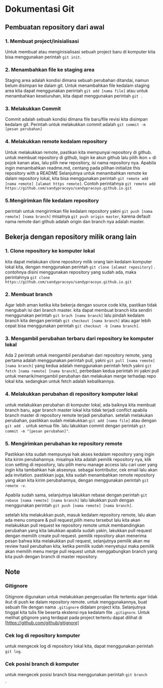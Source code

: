 # Dokumentasi Git
## Pembuatan repository dari awal
### 1. Membuat project/inisialisasi
Untuk membuat atau menginisialisasi sebuah project baru di komputer kita bisa menggunakan perintah `git init`.
### 2. Menambahkan file ke staging area
Staging area adalah kondisi dimana sebuah perubahan ditandai, namun belum disimpan ke dalam git. Untuk menambahkan file kedalam staging area kita dapat menggunakan perintah `git add [nama file]` atau untuk menambahkan keseluruhan, kita dapat menggunakan perintah `git .` 
### 3. Melakukkan Commit
Commit adalah sebuah kondisi dimana file baru/file revisi kita disimpan kedalam git. Perintah untuk melakukkan commit adalah `git commit -m [pesan perubahan]`
### 4. Melakukkan remote kedalam repository
Untuk melakukkan remote, pastikan kita mempunyai repository di github. untuk membuat repository di github, login ke akun github lalu pilih ikon + di pojok kanan atas, lalu pilih new repository, isi nama repository nya. Apabila ingin menambahkan readme.md, centang pada pilihan initialize this repository with a README
Selanjutnya untuk menambahkan remote ke dalam repository lokal, kita bisa menggunakan perintah `git remote add [nama remote] [alamat https remote]`. Contoh perintahnya `git remote add https://github.com/sandypracoyo/sandypracoyo.github.io.git`
### 5.Mengirimkan file kedalam repository
perintah untuk mengirimkan file kedalam repository yakni `git push [nama remote] [nama branch]` misalnya `git push origin master`, karena default nama remote dari github adalah origin dan branch nya adalah master.


## Bekerja dengan repository milik orang lain
### 1. Clone repository ke komputer lokal
kita dapat melakukan clone repository milik orang lain kedalam komputer lokal kita, dengan menggunakan perintah `git clone [alamat repository]` . contohnya disini menggunakan repository yang sudah ada, maka perintahnya `git clone https://github.com/sandypracoyo/sandypracoyo.github.io.git`
### 2. Membuat branch
Agar lebih aman ketika kita bekerja dengan source code kita, pastikan tidak mengubah isi dari branch master. kita dapat membuat branch kita sendiri menggunakan perintah `git brach [nama branch]` lalu pindah kedalam branch kita dengan perintah `git checkout [nama branch]` atau agar lebih cepat bisa menggunakan perintah `git checkout -b [nama branch]`.
### 3. Mengambil perubahan terbaru dari repository ke komputer lokal
Ada 2 perintah untuk mengambil perubahan dari repository remote, yang pertama adalah menggunakan perintah pull, yakni `git pull [nama remote] [nama branch]` yang kedua adalah menggunakan perintah fetch yakni `git fetch [nama remote] [nama branch]`, perbedaan kedua perintah ini yakni pull untuk menarik/mengambil perubahan dan melakukan merge terhadap repo lokal kita. sedangkan untuk fetch adalah kebalikannya.
### 4. Melakukkan perubahan di repository komputer lokal
untuk melakukkan perubahan di komputer lokal, ada baiknya kita membuat branch baru, agar branch master lokal kita tidak terjadi conflict apabila branch master di repository remote terjadi perubahan. setelah melakukan perubahan, pastikkan sudah melakukkan `git add [nama file]` atau dengan `git add .` untuk semua file. lalu lakukkan commit dengan perintah `git commit -m "[pesan perubahan]"`.
### 5. Mengirimkan perubahan ke repository remote
Pastikkan kita sudah mempunyai hak akses kedalam repository yang ingin kita kirim perubahannya. misalnya kita adalah pemilik repository nya, klik icon setting di repository, lalu pilih menu manage access lalu cari user yang ingin kita tambahkan hak aksesnya. sebagai kontributor, cek email lalu akan ada invitation. pastikkan juga, kita sudah menambahkan remote repository yang akan kita kirim perubahannya, dengan menggunakan perintah `git remote -v`. 

Apabila sudah sama, selanjutnya lakukkan rebase dengan perintah `git rebase [nama remote] [nama branch]` lalu lakukkan push dengan menggunakan perintah `git push [nama remote] [nama branch]`.

setelah kita melakukkan push, masuk kedalam repository remote, lalu akan ada menu compare & pull request,pilih menu tersebut lalu kita akan melakukkan pull request ke repository remote untuk membandingkan perubahan yang kita lakukkan apabila sudah yakin, lakukkan pull request dengan memilih create pull request. pemilik repository akan menerima pesan bahwa kita melakukkan pull request, selanjutnya pemilik akan me review hasil perubahan kita, ketika pemilik sudah menyetujui maka pemilik akan memilih menu merge pull request untuk menggabungkan branch yang kita push dengan branch di master repository.


## Note
### Gitignore
Gitignore digunakan untuk melakukkan pengecualian file tertentu agar tidak ikut di push ke dalam repository remote. untuk menggunakannya, buat sebuah file dengan nama `.gitignore` didalam project kita. Selanjutnya tinggal kita tulis file beserta ekstensi nya kedalam file `.gitignore`.
Untuk melihat gitignore yang terdapat pada project tertentu dapat dilihat di [https://github.com/github/gitignore]

### Cek log di repository komputer
untuk mengecek log di repository lokal kita, dapat menggunakan perintah `git log`.

### Cek posisi branch di komputer
untuk mengecek posisi branch bisa menggunakan perintah `git branch`


`
